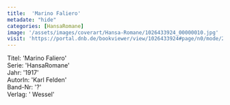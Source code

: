 ```yaml
---
title:  'Marino Faliero'
metadate: "hide"
categories: [HansaRomane]
image: '/assets/images/coverart/Hansa-Romane/1026433924_00000010.jpg'
visit: 'https://portal.dnb.de/bookviewer/view/1026433924#page/n0/mode/2up'
---
```

Titel: 'Marino Faliero' <br>
Serie: 'HansaRomane' <br>
Jahr: '1917' <br>
AutorIn: 'Karl Felden' <br>
Band-Nr: '?' <br>
Verlag: ' Wessel'